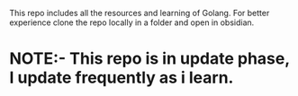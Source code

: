 This repo includes all the resources and learning of Golang.
For better experience clone the repo locally in a folder and open in obsidian.



# NOTE:- This repo is in update phase, I update frequently as i learn.
 
 
